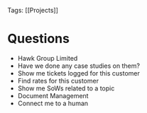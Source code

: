 Tags: [[Projects]]
# Questions
- Hawk Group Limited
- Have we done any case studies on them?
- Show me tickets logged for this customer
- Find rates for this customer
- Show me SoWs related to a topic
- Document Management
- Connect me to a human

